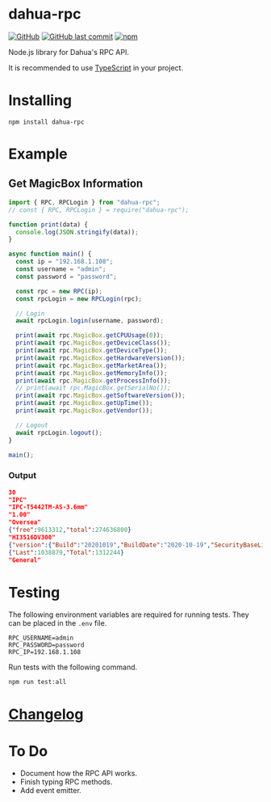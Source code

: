 # dahua-rpc

[![GitHub](https://img.shields.io/github/license/itsnotgoodname/dahua-rpc)](https://github.com/ItsNotGoodName/dahua-rpc/blob/master/LICENSE)
[![GitHub last commit](https://img.shields.io/github/last-commit/itsnotgoodname/dahua-rpc)](https://github.com/ItsNotGoodName/dahua-rpc)
[![npm](https://img.shields.io/npm/v/dahua-rpc)](https://www.npmjs.com/package/dahua-rpc)

Node.js library for Dahua's RPC API.

It is recommended to use [TypeScript](https://www.typescriptlang.org/) in your project.

# Installing

```
npm install dahua-rpc
```

# Example

## Get MagicBox Information

```ts
import { RPC, RPCLogin } from "dahua-rpc";
// const { RPC, RPCLogin } = require("dahua-rpc");

function print(data) {
  console.log(JSON.stringify(data));
}

async function main() {
  const ip = "192.168.1.108";
  const username = "admin";
  const password = "password";

  const rpc = new RPC(ip);
  const rpcLogin = new RPCLogin(rpc);

  // Login
  await rpcLogin.login(username, password);

  print(await rpc.MagicBox.getCPUUsage(0));
  print(await rpc.MagicBox.getDeviceClass());
  print(await rpc.MagicBox.getDeviceType());
  print(await rpc.MagicBox.getHardwareVersion());
  print(await rpc.MagicBox.getMarketArea());
  print(await rpc.MagicBox.getMemoryInfo());
  print(await rpc.MagicBox.getProcessInfo());
  // print(await rpc.MagicBox.getSerialNo());
  print(await rpc.MagicBox.getSoftwareVersion());
  print(await rpc.MagicBox.getUpTime());
  print(await rpc.MagicBox.getVendor());

  // Logout
  await rpcLogin.logout();
}

main();
```

### Output

```json
30
"IPC"
"IPC-T5442TM-AS-3.6mm"
"1.00"
"Oversea"
{"free":9613312,"total":274636800}
"HI3516DV300"
{"version":{"Build":"20201019","BuildDate":"2020-10-19","SecurityBaseLineVersion":"V2.1","Version":"2.800.15OG004.0.R","WebVersion":"V3.2.1.948164"}}
{"Last":1038879,"Total":1312244}
"General"
```

# Testing

The following environment variables are required for running tests. They can be placed in the `.env` file.

```shell
RPC_USERNAME=admin
RPC_PASSWORD=password
RPC_IP=192.168.1.108
```

Run tests with the following command.

```
npm run test:all
```

# [Changelog](https://github.com/ItsNotGoodName/dahua-rpc/blob/master/CHANGELOG.md)

# To Do

- Document how the RPC API works.
- Finish typing RPC methods.
- Add event emitter.
